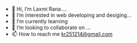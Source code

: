 - 👋 Hi, I’m Laxmi Rana....
- 👀 I’m interested in web developing and desiging...
- 🌱 I’m currently learning 
- 💞️ I’m looking to collaborate on ...
- 📫 How to reach me kr251214@gmail.com

<!---
Laxmi21101/Laxmi21101 is a ✨ special ✨ repository because its `README.md` (this file) appears on your GitHub profile.
You can click the Preview link to take a look at your changes.
--->

